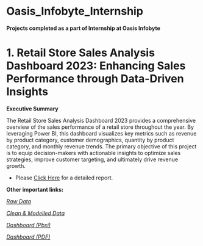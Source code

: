 # Oasis_Infobyte_Internship
**Projects completed as a part of Internship at Oasis Infobyte**

# 1. Retail Store Sales Analysis Dashboard 2023: Enhancing Sales Performance through Data-Driven Insights
**Executive Summary**
  
The Retail Store Sales Analysis Dashboard 2023 provides a comprehensive overview of the sales performance of a retail store throughout the year. By leveraging Power BI, this dashboard visualizes key metrics such as revenue by product category, customer demographics, quantity by product category, and monthly revenue trends. The primary objective of this project is to equip decision-makers with actionable insights to optimize sales strategies, improve customer targeting, and ultimately drive revenue growth.

* Please [Click Here](https://github.com/anasuyakunnath/Oasis_Infobyte_Internship/blob/main/Retail%20Store%20Sales%20Analysis%20Dashboard%202023.pdf) for a detailed report.

**Other important links:**

*[Raw Data](https://github.com/anasuyakunnath/Oasis_Infobyte_Internship/blob/main/retail_sales_dataset_Raw.csv)*

*[Clean & Modelled Data](https://github.com/anasuyakunnath/Oasis_Infobyte_Internship/blob/main/Retail_Data_Cleaned.xlsx)*

*[Dashboard (Pbxi)](https://github.com/anasuyakunnath/Oasis_Infobyte_Internship/blob/main/Retail_Sales_Dashboard_Task%201.pbix)*

*[Dashboard (PDF)](https://github.com/anasuyakunnath/Oasis_Infobyte_Internship/blob/main/Retail_Sales_Dashboard_Task%201.pdf)*

